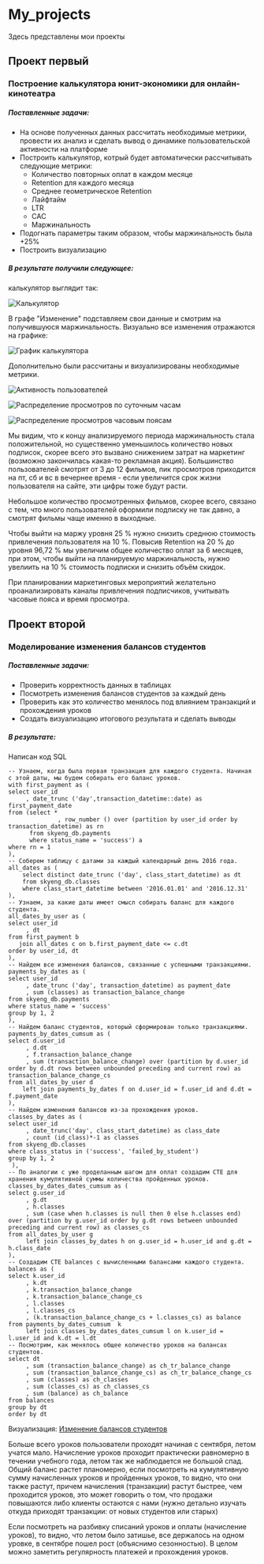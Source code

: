 # My_projects
Здесь представлены мои проекты

## Проект первый 

### Построение калькулятора юнит-экономики для онлайн-кинотеатра  

##### Поставленные задачи: 
<ul>
  <li> На основе полученных данных рассчитать необходимые метрики, провести их анализ и сделать вывод о динамике пользовательской активности на платформе </li>
  <li> Построить калькулятор, котрый будет автоматически рассчитывать следующие метрики: 
    <ul>  
      <li> Количество повторных оплат в каждом месяце </li>
      <li> Retention для каждого месяца </li> 
      <li> Среднее геометрическое Retention </li>
      <li> Лайфтайм </li>
      <li> LTR </li>
      <li> CAC </li>
      <li> Маржинальность </li> 
    </ul>
  <li> Подогнать параметры таким образом, чтобы маржинальность была +25% </li>
  <li> Построить визуализацию </li>
</ul>

##### В результате получили следующее:

калькулятор выглядит так: 

![Калькулятор](https://github.com/YunonaYagofarova/YunonaYagofarova/blob/main/%D0%BA%D0%B0%D0%BB%D1%8C%D0%BA%D1%83%D0%BB%D1%8F%D1%82%D0%BE%D1%80.png)

В графе "Изменение" подставляем свои данные и смотрим на получившуюся маржинальность. Визуально все изменения отражаются на графике: 

![График калькулятора](https://github.com/YunonaYagofarova/YunonaYagofarova/blob/main/%D0%AE%D0%BD%D0%B8%D1%82%20%D0%AD%D0%BA%D0%BE%D0%BD%D0%BE%D0%BC%D0%B8%D0%BA%D0%B0.png)

Дополнительно были рассчитаны и визуализированы необходимые метрики. 

![Активность пользователей](https://github.com/YunonaYagofarova/YunonaYagofarova/blob/main/%D0%B0%D0%BA%D1%82%D0%B8%D0%B2%D0%BD%D0%BE%D1%81%D1%82%D1%8C.png)

![Распределение просмотров по суточным часам](https://github.com/YunonaYagofarova/YunonaYagofarova/blob/main/%D1%80%D0%B0%D1%81%D0%BF%D1%80%D0%B5%D0%B4%D0%B5%D0%BB%D0%B5%D0%BD%D0%B8%D0%B5%20%D0%BF%D0%BE%20%D0%BF%D0%BE%D1%8F%D1%81%D0%B0%D0%BC.png)

![Распределение просмотров часовым поясам](https://github.com/YunonaYagofarova/YunonaYagofarova/blob/main/%D1%87%D0%B0%D1%81%D0%BE%D0%B2%D1%8B%D0%B5.png)


Мы видим, что к концу анализируемого периода маржинальность стала положительной, но существенно уменьшилось количество новых подписок, скорее всего это вызвано снижением затрат на маркетинг (возможно закончилась какая-то рекламная акция).  Большинство пользователей смотрят  от 3 до 12 фильмов, пик просмотров приходится на пт, сб и вс в вечернее время - если увеличится срок жизни пользователя на сайте, эти цифры тоже будут расти.

Небольшое количество просмотренных фильмов, скорее всего, связано с тем, что много пользователей оформили подписку не так давно, а смотрят фильмы чаще именно в выходные. 

Чтобы выйти на маржу уровня 25 % нужно снизить среднюю стоимость привлечения пользователя на 10 %. Повысив Retention на 20 % до уровня 96,72 % мы увеличим общее количество оплат за 6 месяцев, при этом, чтобы выйти на планируемую маржинальность, нужно увелиить на 10 % стоимость подписки и снизить объём скидок. 

При планировании маркетинговых мероприятий желательно проанализировать каналы привлечения подписчиков, учитывать часовые пояса и время просмотра.

## Проект второй 

### Моделирование изменения балансов студентов

##### Поставленные задачи: 

<ul>
  <li> Проверить корректность данных в таблицах </li>
  <li> Посмотреть изменения балансов студентов за каждый день </li>
  <li> Проверить как это количество менялось под влиянием транзакций и прохождения уроков </li>
  <li> Создать визуализацию итогового результата и сделать выводы  </li>
</ul>  

##### В результате:

Написан код SQL 

```
-- Узнаем, когда была первая транзакция для каждого студента. Начиная с этой даты, мы будем собирать его баланс уроков. 
with first_payment as (
select user_id
     , date_trunc ('day',transaction_datetime::date) as first_payment_date
from (select *
              , row_number () over (partition by user_id order by transaction_datetime) as rn
      from skyeng_db.payments
      where status_name = 'success') a
where rn = 1
),
-- Соберем таблицу с датами за каждый календарный день 2016 года. 
all_dates as (
    select distinct date_trunc ('day', class_start_datetime) as dt
    from skyeng_db.classes
    where class_start_datetime between '2016.01.01' and '2016.12.31'
),
-- Узнаем, за какие даты имеет смысл собирать баланс для каждого студента. 
all_dates_by_user as (
select user_id
     , dt
from first_payment b
   join all_dates c on b.first_payment_date <= c.dt
order by user_id, dt
),
-- Найдем все изменения балансов, связанные с успешными транзакциями. 
payments_by_dates as (
select user_id
     , date_trunc ('day', transaction_datetime) as payment_date
     , sum (classes) as transaction_balance_change
from skyeng_db.payments
where status_name = 'success'
group by 1, 2 
),
-- Найдем баланс студентов, который сформирован только транзакциями.
payments_by_dates_cumsum as (
select d.user_id
     , d.dt
     , f.transaction_balance_change
     , sum (transaction_balance_change) over (partition by d.user_id order by d.dt rows between unbounded preceding and current row) as transaction_balance_change_cs
from all_dates_by_user d 
    left join payments_by_dates f on d.user_id = f.user_id and d.dt = f.payment_date
),
-- Найдем изменения балансов из-за прохождения уроков. 
classes_by_dates as (
select user_id
     , date_trunc('day', class_start_datetime) as class_date
     , count (id_class)*-1 as classes
from skyeng_db.classes
where class_status in ('success', 'failed_by_student') 
group by 1, 2
 ),
-- По аналогии с уже проделанным шагом для оплат создадим CTE для хранения кумулятивной суммы количества пройденных уроков. 
classes_by_dates_dates_cumsum as (
select g.user_id
     , g.dt
     , h.classes
     , sum (case when h.classes is null then 0 else h.classes end) over (partition by g.user_id order by g.dt rows between unbounded preceding and current row) as classes_cs
from all_dates_by_user g 
     left join classes_by_dates h on g.user_id = h.user_id and g.dt = h.class_date
),
-- Создадим CTE balances с вычисленными балансами каждого студента. 
balances as (
select k.user_id
     , k.dt
     , k.transaction_balance_change
     , k.transaction_balance_change_cs
     , l.classes
     , l.classes_cs
     , (k.transaction_balance_change_cs + l.classes_cs) as balance
from payments_by_dates_cumsum  k 
     left join classes_by_dates_dates_cumsum l on k.user_id = l.user_id and k.dt = l.dt
-- Посмотрим, как менялось общее количество уроков на балансах студентов.
select dt
     , sum (transaction_balance_change) as ch_tr_balance_change
     , sum (transaction_balance_change_cs) as ch_tr_balance_change_cs
     , sum (classes) as ch_classes
     , sum (classes_cs) as ch_classes_cs
     , sum (balance) as ch_balance
from balances
group by dt
order by dt
```

Визуализация: 
[Изменение балансов студентов](https://github.com/YunonaYagofarova/YunonaYagofarova/blob/main/%D0%B2%D0%B8%D0%B7%D1%83%D0%B0%D0%BB%D0%B8%D0%B7%D0%B0%D1%86%D0%B8%D1%8F%20%D0%B1%D0%B0%D0%BB%D0%B0%D0%BD%D1%81%D1%8B%20%D1%81%D1%82%D1%83%D0%B4%D0%B5%D0%BD%D1%82%D0%BE%D0%B2.png) 

Больше всего уроков пользователи проходят начиная с сентября, летом учатся мало. Начисление уроков проходит практически равномерно в течении учебного года, летом так же наблюдается не большой спад. 
Общий баланс растет планомерно, если посмотреть на кумулятивную сумму начисленных уроков и пройденных уроков, то видно, что они также растут, причем начисления (транзакции) растут быстрее, чем проходится уроков, это может говорить о том, что продажи повышаются либо клиенты остаются с нами (нужно детально изучать откуда приходят транзакции: от новых студентов или старых)

Если посмотреть на разбивку списаний уроков и оплаты (начисление уроков), то видно, что летом было затишье, все держалось на одном уровке, в сентябре пошел рост (объяснимо сезонностью). 
В целом можно заметить регулярность платежей и прохождения уроков.
